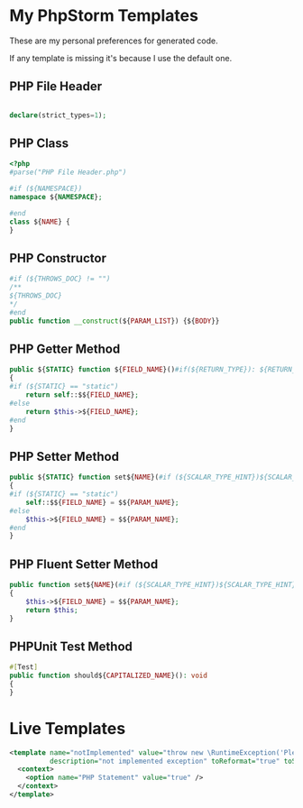 # My PhpStorm Templates

These are my personal preferences for generated code.

If any template is missing it's because I use the default one.

## PHP File Header

```php

declare(strict_types=1);
```

## PHP Class

```php
<?php
#parse("PHP File Header.php")

#if (${NAMESPACE})
namespace ${NAMESPACE};

#end
class ${NAME} {
}
```

## PHP Constructor

```php
#if (${THROWS_DOC} != "")
/**
${THROWS_DOC}
*/
#end
public function __construct(${PARAM_LIST}) {${BODY}}
```

## PHP Getter Method

```php
public ${STATIC} function ${FIELD_NAME}()#if(${RETURN_TYPE}): ${RETURN_TYPE}#else#end
{
#if (${STATIC} == "static")
    return self::$${FIELD_NAME};
#else
    return $this->${FIELD_NAME};
#end
}
```

## PHP Setter Method

```php
public ${STATIC} function set${NAME}(#if (${SCALAR_TYPE_HINT})${SCALAR_TYPE_HINT} #end$${PARAM_NAME})#if (${VOID_RETURN_TYPE}): void #end
{
#if (${STATIC} == "static")
    self::$${FIELD_NAME} = $${PARAM_NAME};
#else
    $this->${FIELD_NAME} = $${PARAM_NAME};
#end
}
```

## PHP Fluent Setter Method

```php
public function set${NAME}(#if (${SCALAR_TYPE_HINT})${SCALAR_TYPE_HINT} #else#end$${PARAM_NAME})#if(${RETURN_TYPE}): self#else#end
{
    $this->${FIELD_NAME} = $${PARAM_NAME};
    return $this;
}

```

## PHPUnit Test Method

```php
#[Test]
public function should${CAPITALIZED_NAME}(): void
{
}
```

# Live Templates

```xml
<template name="notImplemented" value="throw new \RuntimeException('Please, implement the method.');"
          description="not implemented exception" toReformat="true" toShortenFQNames="true">
  <context>
    <option name="PHP Statement" value="true" />
  </context>
</template>
```
